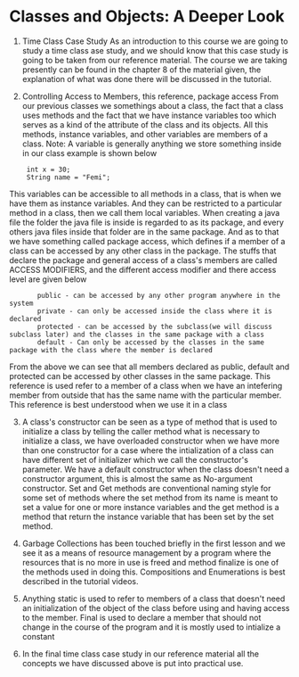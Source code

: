 # Classes and Objects: A Deeper Look
 

 1. Time Class Case Study
  As an introduction to this course we are going to study a time class ase study, and we should know that this case study is going to be taken from our reference material. The course we are taking presently can be found in the chapter 8 of the material given, the explanation of what was done there will be discussed in the tutorial.  

 2. Controlling Access to Members, this reference, package access
   From our previous classes we somethings about a class, the fact that a class uses methods and the fact that we have instance variables too which serves as a kind of the attribute of the class and its objects. All this methods, instance variables, and other variables are members of a class. Note: A variable is generally anything we store something inside in our class example is shown below

         int x = 30;
         String name = "Femi";
 This variables can be accessible to all methods in a class, that is when we have them as instance variables. And they can be restricted to a particular method in a class, then we call them local variables.
   When creating a java file the folder the java file is inside is regarded to as its package, and every others java files inside that folder are in the same package. And as to that we have something called package access, which defines if a member of a class can be accessed by any other class in the package. The stuffs that declare the package and general access of a class's members are called ACCESS MODIFIERS, and the different access modifier and there access level are given below
  
           public - can be accessed by any other program anywhere in the system
           private - can only be accessed inside the class where it is declared
           protected - can be accessed by the subclass(we will discuss subclass later) and the classes in the same package with a class
           default - Can only be accessed by the classes in the same package with the class where the member is declared

  From the above we can see that all members declared as public, default and protected can be accessed by other classes in the same package.
  This reference is used refer to a member of a class when we have an intefering member from outside that has the same name with the particular member. This reference is best understood when we use it in a class


 3. A class's constructor can be seen as a type of method that is used to initialize a class by telling the caller method what is necessary to initialize a class, we have overloaded constructor when we have more than one constructor for a case where the intialization of a class can have different set of initializer which we call the constructor's parameter. We have a default constructor when the class doesn't need a constructor argument, this is almost the same as No-argument constructor. Set and Get methods are conventional naming style for some set of methods where the set method from its name is meant to set a value for one or more instance variables and the get method is a method that return the instance variable that has been set by the set method.

  4. Garbage Collections has been touched briefly in the first lesson and we see it as a means of resource management by a program where the resources that is no more in use is freed and method finalize is one of the methods used in doing this. Compositions and Enumerations is best described in the tutorial videos.
  
  5. Anything static is used to refer to members of a class that doesn't need an initialization of the object of the class before using and having access to the member. Final is used to declare a member that should not change in the course of the program and it is mostly used to intialize a constant
  6. In the final time class case study in our reference material all the concepts we have discussed above is put into practical use.
